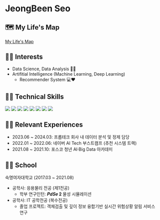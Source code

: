# JeongBeen Seo

## 🗺 My Life's Map
[My Life's Map](https://whimsical.com/my-life-s-map-LpcJCUoafNUg5QFApS4sqh)

## 🙆‍♀️ Interests
- Data Science, Data Analysis 👩‍🏫
- Artifitial Intelligence (Machine Learning, Deep Learning)
  - Recommender System 💻❤️

## 👩‍💻 Technical Skills
<img src="https://img.shields.io/badge/Microsoft SQL Server-CC2927?style=flat-square&logo=microsoftsqlserver&logoColor=white"/> <img src="https://img.shields.io/badge/Python-3776AB?style=flat-square&logo=Python&logoColor=white"/> <img src="https://img.shields.io/badge/Pandas-150458?style=flat-square&logo=Pandas&logoColor=white"/> <img src="https://img.shields.io/badge/NumPy-013243?style=flat-square&logo=NumPy&logoColor=white"/> <img src="https://img.shields.io/badge/Scikit Learn-F7931E?style=flat-square&logo=scikitlearn&logoColor=white"/> <img src="https://img.shields.io/badge/PyTorch-EE4C2C?style=flat-square&logo=PyTorch&logoColor=white"/> <img src="https://img.shields.io/badge/GitHub-181717?style=flat-square&logo=GitHub&logoColor=white"/> <img src="https://img.shields.io/badge/Notion-000000?style=flat-square&logo=Notion&logoColor=white"/>



## 🚶‍♀️ Relevant Experiences
- 2023.06 ~ 2024.03: 프롭테크 회사 내 데이터 분석 및 정제 담당
- 2022.01 ~ 2022.06: 네이버 AI Tech 부스트캠프 (추천 시스템 트랙)
- 2021.08 ~ 2021.10: 포스코 청년 AI·Big Data 아카데미


## 👩‍🎓 School
숙명여자대학교 (2017.03 ~ 2021.08)
- 공학사: 응용물리 전공 (제1전공)
  - 학부 연구인턴: 𝑷𝒅𝑺𝒆 𝟐 물성 시뮬레이션
- 공학사: IT 공학전공 (복수전공)
  - 졸업 프로젝트: 객체검출 및 깊이 정보 융합기반 실시간 위험상황 알림 서비스 연구
